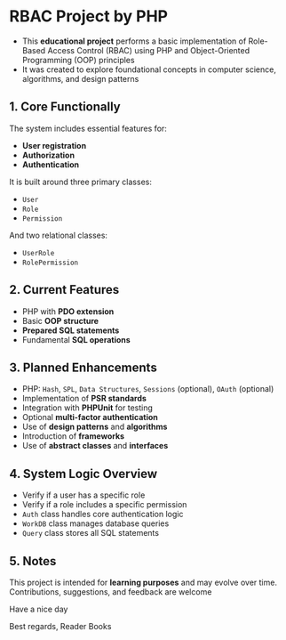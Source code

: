 # RBAC Project by PHP

- This **educational project** performs a basic implementation of Role-Based Access Control (RBAC) using PHP and Object-Oriented Programming (OOP) principles
- It was created to explore foundational concepts in computer science, algorithms, and design patterns

## 1. Core Functionally

The system includes essential features for:

- **User registration**
- **Authorization**
- **Authentication**

It is built around three primary classes:

- `User`
- `Role`
- `Permission`

And two relational classes:

- `UserRole`
- `RolePermission`

## 2. Current Features

- PHP with **PDO extension**
- Basic **OOP structure**
- **Prepared SQL statements**
- Fundamental **SQL operations**

## 3. Planned Enhancements

- PHP: `Hash`, `SPL`, `Data Structures`, `Sessions` (optional), `OAuth` (optional)
- Implementation of **PSR standards**
- Integration with **PHPUnit** for testing
- Optional **multi-factor authentication**
- Use of **design patterns** and **algorithms**
- Introduction of **frameworks**
- Use of **abstract classes** and **interfaces**

## 4. System Logic Overview

- Verify if a user has a specific role
- Verify if a role includes a specific permission
- `Auth` class handles core authentication logic
- `WorkDB` class manages database queries
- `Query` class stores all SQL statements

## 5. Notes

This project is intended for **learning purposes** and may evolve over time.
Contributions, suggestions, and feedback are welcome

Have a nice day

Best regards,
Reader Books

